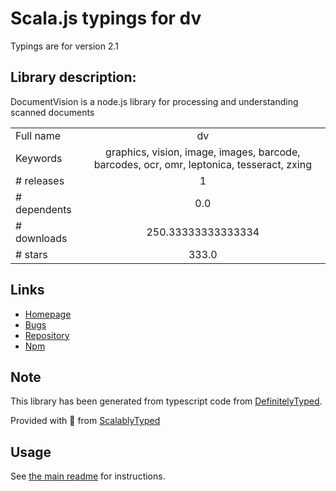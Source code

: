 
# Scala.js typings for dv

Typings are for version 2.1

## Library description:
DocumentVision is a node.js library for processing and understanding scanned documents

|                    |                 |
| ------------------ | :-------------: |
| Full name          | dv |
| Keywords           | graphics, vision, image, images, barcode, barcodes, ocr, omr, leptonica, tesseract, zxing |
| # releases         | 1 |
| # dependents       | 0.0 |
| # downloads        | 250.33333333333334 |
| # stars            | 333.0 |

## Links
- [Homepage](https://github.com/creatale/node-dv)
- [Bugs](https://github.com/creatale/node-dv/issues)
- [Repository](https://github.com/creatale/node-dv)
- [Npm](https://www.npmjs.com/package/dv)
    


## Note
This library has been generated from typescript code from [DefinitelyTyped](https://definitelytyped.org).

Provided with :purple_heart: from [ScalablyTyped](https://github.com/oyvindberg/ScalablyTyped)

## Usage
See [the main readme](../../readme.md) for instructions.


